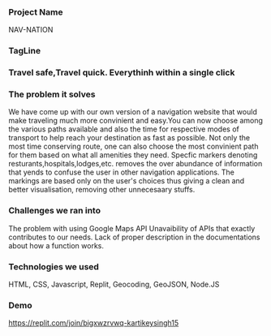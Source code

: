 <h3>Project Name</h3>

NAV-NATION

<h3>TagLine<h3/>

Travel safe,Travel quick. Everythinh within a single click

<h3>The problem it solves</h3>

We have come up with our own version of a navigation website that would make traveling much more convinient and easy.You can now choose among the various paths available and also the time for respective modes of transport to help reach your destination as fast as possible. Not only the most time conserving route, one can also choose the most convinient path for them based on what all amenities they need. Specfic markers denoting resturants,hospitals,lodges,etc. removes the over abundance of information that yends to confuse the user in other navigation applications. The markings are based only on the user's choices thus giving a clean and better visualisation, removing other unnecesaary stuffs.

<h3>Challenges we ran into</h3>

The problem with using Google Maps API
Unavaibility of APIs that exactly contributes to our needs.
Lack of proper description in the documentations about how a function works.

<h3>Technologies we used</h3>

HTML, CSS, Javascript, Replit, Geocoding, GeoJSON, Node.JS 

<h3>Demo</h3>

https://replit.com/join/bigxwzrvwq-kartikeysingh15
